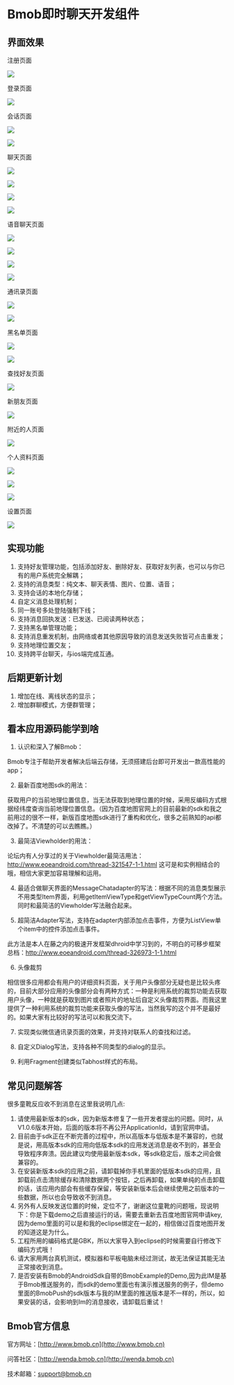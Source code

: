 # Bmob即时聊天开发组件

## 界面效果

注册页面

![](image/reg.png)

登录页面

![](image/login.png)

会话页面

![](image/session.png)

![](image/session1.png)

聊天页面

![](image/chat.png)

![](image/chat1.png)

![](image/photo.png)

![](image/map.png)

语音聊天页面

![](image/voice1.png)

![](image/voice2.png)

![](image/voice3.png)

![](image/voice4.png)

通讯录页面

![](image/contact.png)

![](image/contact1.png)

黑名单页面

![](image/block.png)

![](image/block1.png)

查找好友页面

![](image/search.png)

新朋友页面

![](image/newfriend.png)

附近的人页面

![](image/near.png)

个人资料页面

![](image/detail.png)

![](image/detail1.png)

![](image/detail2.png)

设置页面

![](image/setting.png)


## 实现功能

1. 支持好友管理功能，包括添加好友、删除好友、获取好友列表，也可以与你已有的用户系统完全解耦；
2. 支持的消息类型：纯文本、聊天表情、图片、位置、语音；
3. 支持会话的本地化存储；
4. 自定义消息处理机制；
5. 同一账号多处登陆强制下线；
6. 支持消息回执发送：已发送、已阅读两种状态；
7. 支持黑名单管理功能；
8. 支持消息重发机制，由网络或者其他原因导致的消息发送失败皆可点击重发；
9. 支持地理位置交友；
10. 支持跨平台聊天，与ios端完成互通。


## 后期更新计划


1. 增加在线、离线状态的显示；
2. 增加群聊模式，方便群管理；


## 看本应用源码能学到啥


1. 认识和深入了解Bmob： 

Bmob专注于帮助开发者解决后端云存储，无须搭建后台即可开发出一款高性能的app；

2. 最新百度地图sdk的用法：

获取用户的当前地理位置信息，当无法获取到地理位置的时候，采用反编码方式根据经纬度查询当前地理位置信息。（因为百度地图官网上的目前最新的sdk和我之前用过的很不一样，新版百度地图sdk进行了重构和优化，很多之前熟知的api都改掉了。不清楚的可以去瞧瞧。）

3. 最简洁Viewholder的用法：

论坛内有人分享过的关于Viewholder最简洁用法：http://www.eoeandroid.com/thread-321547-1-1.html 这可是和实例相结合的哦，相信大家更加容易理解和运用。

4. 最适合做聊天界面的MessageChatadapter的写法：根据不同的消息类型展示不用类型Item界面，利用getItemViewType和getViewTypeCount两个方法。同时和最简洁的Viewholder写法融合起来。

5. 超简洁Adapter写法，支持在adapter内部添加点击事件，方便为ListView单个item中的控件添加点击事件。

此方法是本人在藤之内的极速开发框架dhroid中学习到的，不明白的可移步框架总档：http://www.eoeandroid.com/thread-326973-1-1.html

6. 头像裁剪

相信很多应用都会有用户的详细资料页面，关于用户头像部分无疑也是比较头疼的，目前大部分应用的头像部分会有两种方式：一种是利用系统的裁剪功能去获取用户头像，一种就是获取到图片或者照片的地址后自定义头像裁剪界面。而我这里提供了一种利用系统的裁剪功能来获取头像的写法，当然我写的这个并不是最好的。如果大家有比较好的写法可以和我交流下。

7. 实现类似微信通讯录页面的效果，并支持对联系人的查找和过滤。

8. 自定义Dialog写法，支持各种不同类型的dialog的显示。

9. 利用Fragment创建类似Tabhost样式的布局。


## 常见问题解答

很多童靴反应收不到消息在这里我说明几点:



1. 请使用最新版本的sdk，因为新版本修复了一些开发者提出的问题。同时，从V1.0.6版本开始，后面的版本将不再公开ApplicationId，请到官网申请。
2. 目前由于sdk正在不断完善的过程中，所以高版本与低版本是不兼容的，也就是说，用高版本sdk的应用向低版本sdk的应用发送消息是收不到的，甚至会导致程序奔溃。因此建议均使用最新版本sdk，等sdk稳定后，版本之间会做兼容的。
3. 在安装新版本sdk的应用之前，请卸载掉你手机里面的低版本sdk的应用，且卸载前点击清除缓存和清除数据两个按钮，之后再卸载，如果单纯的点击卸载的话，该应用内部会有些缓存保留，等安装新版本后会继续使用之前版本的一些数据，所以也会导致收不到消息。
4. 另外有人反映发送位置的时候，定位不了，谢谢这位童靴的问题哦，现说明下：你是下载demo之后直接运行的话，需要去重新去百度地图官网申请key,因为demo里面的可以是和我的eclipse绑定在一起的，相信做过百度地图开发的知道这是为什么。
5. 工程所用的编码格式是GBK，所以大家导入到eclipse的时候需要自行修改下编码方式哦！
6. 请大家用两台真机测试，模拟器和平板电脑未经过测试，故无法保证其能无法正常接收到消息。
7. 是否安装有Bmob的AndroidSdk自带的BmobExample的Demo,因为此IM是基于Bmob推送服务的，而sdk的demo里面也有演示推送服务的例子，但demo里面的BmobPush的sdk版本与我的IM里面的推送版本是不一样的，所以，如果安装的话，会影响到Im的消息接收，请卸载后重试！
     

## Bmob官方信息

官方网址：[http://www.bmob.cn](http://www.bmob.cn)

问答社区：[http://wenda.bmob.cn](http://wenda.bmob.cn)

技术邮箱：support@bmob.cn
